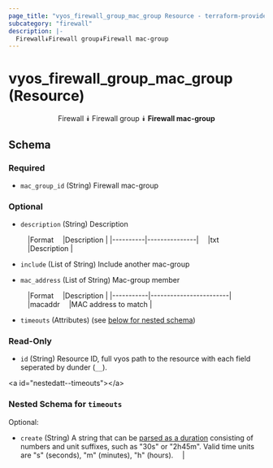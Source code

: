 ```yaml
---
page_title: "vyos_firewall_group_mac_group Resource - terraform-provider-vyos"
subcategory: "firewall"
description: |-
  Firewall⯯Firewall group⯯Firewall mac-group
---
```


# vyos_firewall_group_mac_group (Resource)
<center>

Firewall
⯯
Firewall group
⯯
**Firewall mac-group**


</center>

## Schema

### Required

- `mac_group_id` (String) Firewall mac-group

### Optional

- `description` (String) Description

    &emsp;|Format  &emsp;|Description  |
    |----------|---------------|
    &emsp;|txt     &emsp;|Description  |
- `include` (List of String) Include another mac-group
- `mac_address` (List of String) Mac-group member

    &emsp;|Format   &emsp;|Description           |
    |-----------|------------------------|
    &emsp;|macaddr  &emsp;|MAC address to match  |
- `timeouts` (Attributes) (see [below for nested schema](#nestedatt--timeouts))

### Read-Only

- `id` (String) Resource ID, full vyos path to the resource with each field seperated by dunder (`__`).

&lt;a id=&#34;nestedatt--timeouts&#34;&gt;&lt;/a&gt;
### Nested Schema for `timeouts`

Optional:

- `create` (String) A string that can be [parsed as a duration](https://pkg.go.dev/time#ParseDuration) consisting of numbers and unit suffixes, such as &#34;30s&#34; or &#34;2h45m&#34;. Valid time units are &#34;s&#34; (seconds), &#34;m&#34; (minutes), &#34;h&#34; (hours).  &emsp;|
